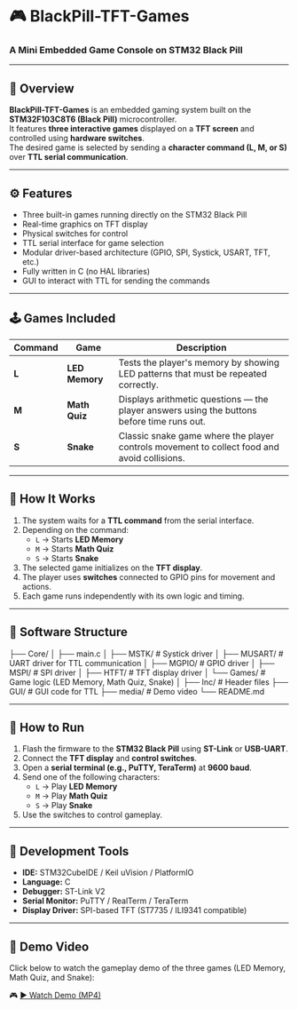 # 🎮 BlackPill-TFT-Games

### A Mini Embedded Game Console on STM32 Black Pill

---

## 🧩 Overview
**BlackPill-TFT-Games** is an embedded gaming system built on the **STM32F103C8T6 (Black Pill)** microcontroller.  
It features **three interactive games** displayed on a **TFT screen** and controlled using **hardware switches**.  
The desired game is selected by sending a **character command (L, M, or S)** over **TTL serial communication**.

---

## ⚙️ Features
- Three built-in games running directly on the STM32 Black Pill  
- Real-time graphics on TFT display  
- Physical switches for control  
- TTL serial interface for game selection  
- Modular driver-based architecture (GPIO, SPI, Systick, USART, TFT, etc.)  
- Fully written in C (no HAL libraries)  
- GUI to interact with TTL for sending the commands

---

## 🕹️ Games Included
| Command | Game | Description |
|----------|------|-------------|
| **L** | **LED Memory** | Tests the player's memory by showing LED patterns that must be repeated correctly. |
| **M** | **Math Quiz** | Displays arithmetic questions — the player answers using the buttons before time runs out. |
| **S** | **Snake** | Classic snake game where the player controls movement to collect food and avoid collisions. |

---

## 🧠 How It Works
1. The system waits for a **TTL command** from the serial interface.  
2. Depending on the command:
   - `L` → Starts **LED Memory**
   - `M` → Starts **Math Quiz**
   - `S` → Starts **Snake**
3. The selected game initializes on the **TFT display**.  
4. The player uses **switches** connected to GPIO pins for movement and actions.  
5. Each game runs independently with its own logic and timing.  

---

## 🧱 Software Structure
├── Core/
│ ├── main.c
│ ├── MSTK/ # Systick driver
│ ├── MUSART/ # UART driver for TTL communication
│ ├── MGPIO/ # GPIO driver
│ ├── MSPI/ # SPI driver
│ ├── HTFT/ # TFT display driver
│ └── Games/ # Game logic (LED Memory, Math Quiz, Snake)
│
├── Inc/ # Header files
├── GUI/ # GUI code for TTL
├── media/ # Demo video
└── README.md

---

## 🧪 How to Run
1. Flash the firmware to the **STM32 Black Pill** using **ST-Link** or **USB-UART**.  
2. Connect the **TFT display** and **control switches**.  
3. Open a **serial terminal (e.g., PuTTY, TeraTerm)** at **9600 baud**.  
4. Send one of the following characters:
   - `L` → Play **LED Memory**
   - `M` → Play **Math Quiz**
   - `S` → Play **Snake**
5. Use the switches to control gameplay.

---

## 🧰 Development Tools
- **IDE:** STM32CubeIDE / Keil uVision / PlatformIO  
- **Language:** C  
- **Debugger:** ST-Link V2  
- **Serial Monitor:** PuTTY / RealTerm / TeraTerm  
- **Display Driver:** SPI-based TFT (ST7735 / ILI9341 compatible)

---
## 🎥 Demo Video

Click below to watch the gameplay demo of the three games (LED Memory, Math Quiz, and Snake):

🎮 [▶️ Watch Demo (MP4)](media/Demo.mp4)

